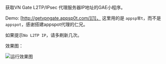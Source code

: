 获取VN Gate L2TP/IPsec 代理服务器IP地址的GAE小程序。

Demo: [http://getvpngate.appsp0t.com/][1]，
这里用的是 `appsp零t`，而不是`appspot`，感谢搭建appspot代理的仁兄。

如果提示`No L2TP IP`，请多刷新几次。

效果图：

![运行效果图][2]


  [1]: http://getvpngate.appsp0t.com/
  [2]: http://i.imgur.com/2urhLwR.png
